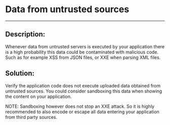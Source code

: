 # Data from untrusted sources
-------

## Description:

Whenever data from untrusted servers is executed by your application there is a high
probability this data could be contaminated with malicious code. Such as for example
XSS from JSON files, or XXE when parsing XML files.

## Solution:

Verify the application code does not execute uploaded data obtained from untrusted sources.
You could consider sandboxing this data when showing the content on your application.

NOTE: Sandboxing however does not stop an XXE attack. So it is highly recommended to
also encode or escape all data entering your application from third party sources.
